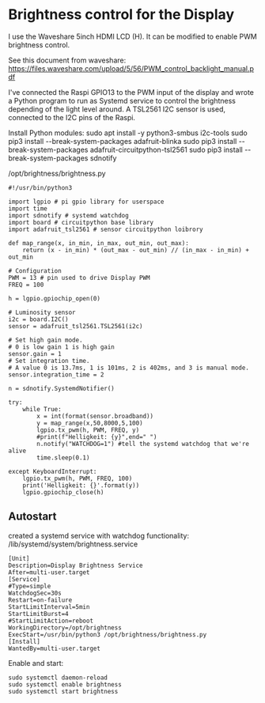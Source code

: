 # Brightness control for the Display

I use the Waveshare 5inch HDMI LCD (H). It can be modified to enable PWM brightness control.

See this document from waveshare:
https://files.waveshare.com/upload/5/56/PWM_control_backlight_manual.pdf

I've connected the Raspi GPIO13 to the PWM input of the display and wrote a Python program to run as Systemd service to control the brightness depending of the light level around. A TSL2561 I2C sensor is used, connected to the I2C pins of the Raspi.

Install Python modules:
sudo apt install -y python3-smbus i2c-tools
sudo pip3 install --break-system-packages adafruit-blinka
sudo pip3 install --break-system-packages adafruit-circuitpython-tsl2561
sudo pip3 install --break-system-packages sdnotify

/opt/brightness/brightness.py
```
#!/usr/bin/python3

import lgpio # pi gpio library for userspace
import time
import sdnotify # systemd watchdog
import board # circuitpython base library
import adafruit_tsl2561 # sensor circuitpython loibrory

def map_range(x, in_min, in_max, out_min, out_max):
    return (x - in_min) * (out_max - out_min) // (in_max - in_min) + out_min

# Configuration
PWM = 13 # pin used to drive Display PWM 
FREQ = 100

h = lgpio.gpiochip_open(0)

# Luminosity sensor
i2c = board.I2C()
sensor = adafruit_tsl2561.TSL2561(i2c)

# Set high gain mode.
# 0 is low gain 1 is high gain
sensor.gain = 1
# Set integration time.
# A value 0 is 13.7ms, 1 is 101ms, 2 is 402ms, and 3 is manual mode.
sensor.integration_time = 2

n = sdnotify.SystemdNotifier()

try:
    while True:
        x = int(format(sensor.broadband))
        y = map_range(x,50,8000,5,100)
        lgpio.tx_pwm(h, PWM, FREQ, y)
        #print(f"Helligkeit: {y}",end=" ")
        n.notify("WATCHDOG=1") #tell the systemd watchdog that we're alive
        time.sleep(0.1)

except KeyboardInterrupt:
    lgpio.tx_pwm(h, PWM, FREQ, 100)
    print('Helligkeit: {}'.format(y))
    lgpio.gpiochip_close(h)
```

## Autostart
created a systemd service with watchdog functionality:
/lib/systemd/system/brightness.service
```
[Unit]
Description=Display Brightness Service
After=multi-user.target
[Service]
#Type=simple
WatchdogSec=30s
Restart=on-failure
StartLimitInterval=5min
StartLimitBurst=4
#StartLimitAction=reboot
WorkingDirectory=/opt/brightness
ExecStart=/usr/bin/python3 /opt/brightness/brightness.py
[Install]
WantedBy=multi-user.target

```

Enable and start:
```
sudo systemctl daemon-reload
sudo systemctl enable brightness
sudo systemctl start brightness
```
